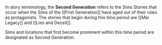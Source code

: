 In story terminology, the **Second Generation** refers to the Sims Stories that occur when the Sims of the [[First Generation]] have aged out of their roles as protagonists. The stories that begin during this time period are [[Mai Legacy]] and [[Lies and Deceit]].

Sims and locations that first become prominent within this time period are designated as Second Generation.